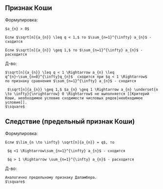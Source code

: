 ## Признак Коши
Формулировка:
```spoiler-markdown
$a_{n} > 0$

Если $\sqrt[n]{a_{n}} \leq q < 1,$ то $\sum_{n=1}^{\infty} a_{n}$ - сходится

Если $\sqrt[n]{a_{n}} \geq 1,$ то $\sum_{n=1}^{\infty} a_{n}$ - расходится
```
Д-во:
```spoiler-markdown
$\sqrt[n]{a_{n}} \leq q < 1 \Rightarrow a_{n} \leq q^{n}~\sum_{n=0}^{\infty}q_{n}$  сходится при $q < 1 \Rightarrow$ 
по признаку сравнения $\sum_{n=1}^{\infty} a_{n}$ - сходится

 $\sqrt[n]{a_{n}} \geq 1,$ $a_{n} \geq 1 \Rightarrow a_{n} \underset{n \to \infty}{\nrightarrow} 0 \Rightarrow$ не выполняется [[Критерий Коши, необходимое условие сходимости числовых рядов|необходимое условие]]. 
$\square$
```

## Следствие (предельный признак Коши)
Формулировка:
```spoiler-markdown
Если $\lim_{n \to \infty} \sqrt[n]{a_{n}} = q$, то

 $q <1 \Rightarrow\sum_{n=1}^{\infty} a_{n}$ - сходится

 $q > 1 \Rightarrow \sum_{n=1}^{\infty} a_{n}$ - расходится
```
Д-во:
```spoiler-markdown
Аналогично предельному признаку Даламбера.
$\square$
```
